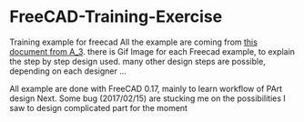 # FreeCAD-Training-Exercise
Training example for freecad
All the example are coming from [this document from A_3](http://forum.freecadweb.org/viewtopic.php?f=24&t=19934#p153850). there is Gif Image for each Freecad example, to explain the step by step design used.
many other design steps are possible, depending on each designer ...

All example are done with FreeCAD 0.17, mainly to learn workflow of PArt design Next. Some bug (2017/02/15) are stucking me on the possibilities I saw to design complicated part for the moment
